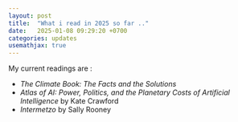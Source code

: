 ```yaml
---
layout: post
title:  "What i read in 2025 so far .."
date:   2025-01-08 09:29:20 +0700
categories: updates
usemathjax: true
---
```


My current readings are :

- *The Climate Book: The Facts and the Solutions*
- *Atlas of AI: Power, Politics, and the Planetary Costs of Artificial Intelligence* by Kate Crawford
- *Intermetzo* by Sally Rooney
